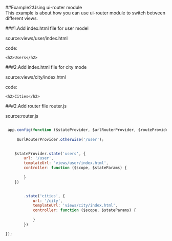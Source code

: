 ##Example2:Using ui-router module  
This example is about how you can use ui-router module to switch between different views.

###1.Add index.html file for user model

source:views/user/index.html

code:
```
<h2>Users</h2> 

```



###2.Add index.html file for city mode

source:views/city/index.html

code:
```
<h2>Cities</h2> 

```

###2.Add router file router.js

source:router.js

```javascript

 app.config(function ($stateProvider, $urlRouterProvider, $routeProvider) {
    
     $urlRouterProvider.otherwise('/user');

    
    $stateProvider.state('users', {
        url: '/user',
        templateUrl: 'views/user/index.html',
        controller: function ($scope, $stateParams) {
           
        }
    })


        .state('cities', {
            url: '/city',
            templateUrl: 'views/city/index.html',
            controller: function ($scope, $stateParams) {
             
            }
        })

});

```
